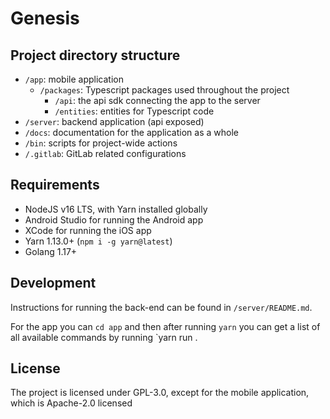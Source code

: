 # Genesis

## Project directory structure

* `/app`: mobile application
  * `/packages`: Typescript packages used throughout the project
      * `/api`: the api sdk connecting the app to the server
      * `/entities`: entities for Typescript code
* `/server`: backend application (api exposed)
* `/docs`: documentation for the application as a whole
* `/bin`: scripts for project-wide actions
* `/.gitlab`: GitLab related configurations


## Requirements

* NodeJS v16 LTS, with Yarn installed globally
* Android Studio for running the Android app
* XCode for running the iOS app
* Yarn 1.13.0+ (`npm i -g yarn@latest`)
* Golang 1.17+

## Development

Instructions for running the back-end can be found in `/server/README.md`.

For the app you can `cd app` and then after running `yarn` you can get a list of all available commands by running `yarn run .

## License

The project is licensed under GPL-3.0, except for the mobile application, which is Apache-2.0 licensed
